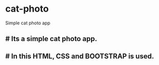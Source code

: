 # cat-photo
Simple cat photo app

## # Its a simple cat photo app.
## # In this HTML, CSS and BOOTSTRAP is used.
